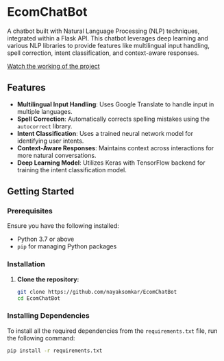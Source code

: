 # EcomChatBot

A chatbot built with Natural Language Processing (NLP) techniques, integrated within a Flask API. This chatbot leverages deep learning and various NLP libraries to provide features like multilingual input handling, spell correction, intent classification, and context-aware responses.

[Watch the working of the project](https://raw.githubusercontent.com/nayaksomkar/EcomChatBot/main/EcomChatBot.mov)

## Features

- **Multilingual Input Handling**: Uses Google Translate to handle input in multiple languages.
- **Spell Correction**: Automatically corrects spelling mistakes using the `autocorrect` library.
- **Intent Classification**: Uses a trained neural network model for identifying user intents.
- **Context-Aware Responses**: Maintains context across interactions for more natural conversations.
- **Deep Learning Model**: Utilizes Keras with TensorFlow backend for training the intent classification model.

## Getting Started

### Prerequisites

Ensure you have the following installed:

- Python 3.7 or above
- `pip` for managing Python packages

### Installation

1. **Clone the repository:**
   ```bash
   git clone https://github.com/nayaksomkar/EcomChatBot
   cd EcomChatBot

### Installing Dependencies

To install all the required dependencies from the `requirements.txt` file, run the following command:

```bash
pip install -r requirements.txt


